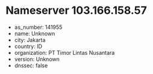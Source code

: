 # Nameserver 103.166.158.57

* as_number: 141955
* name: Unknown
* city: Jakarta
* country: ID
* organization: PT Timor Lintas Nusantara
* version: Unknown
* dnssec: false
